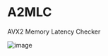 # A2MLC
AVX2 Memory Latency Checker

![image](https://github.com/user-attachments/assets/d673b143-022c-46a5-98ad-bac9d60a9fc4)
